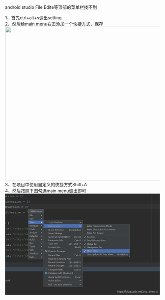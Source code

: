 android studio File Edite等顶部的菜单栏找不到

1、首先ctrl+alt+s调出setting  
2、然后给main menu右击添加一个快捷方式，保存  
<img width="962" height="499" src=":/f43c06f72aff4e4ba00f8a94cc641ff0"/>  
3、在项目中使用自定义的快捷方式Shift+A  
4、然后按照下图勾选main menu调出即可  
![在这里插入图片描述](../../_resources/41ab5ff4e8ca44c9a9368d09cdde1e29.png)

